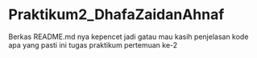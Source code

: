 # Praktikum2_DhafaZaidanAhnaf
Berkas README.md nya kepencet jadi gatau mau kasih penjelasan kode apa yang pasti ini tugas praktikum pertemuan ke-2
